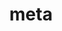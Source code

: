 ---
date:  ""
draft: false
title: "meta"
short: "meta"
thumb:
    image: "cover.jpg"
    anima: ""
    video: ""
layout: ""
weight: 8
lister: 1
format:
    media: "article"
    model: ""
    datum:
        data: ""
outcome:
    - prop: ""
      name: "Konseptual"
      icon: ""
      desc: "" 
    - prop: ""
      name: "Konseptual"
      icon: ""
      desc: "" 
    - prop: ""
      name: "Praktik"
      icon: ""
      desc: "" 
    - prop: ""
      name: "Praktik"
      icon: ""
      desc: "" 
require:
    - prop: ""
      name: ""
      icon: ""
      desc: ""
metadata:
    index: false
    thumb: "cover.jpg"
    group: []
    author: ["null"]
description: "Mengenal metadata terkait informasi yang dimuat oleh laman sekaligus proses indeks."
---